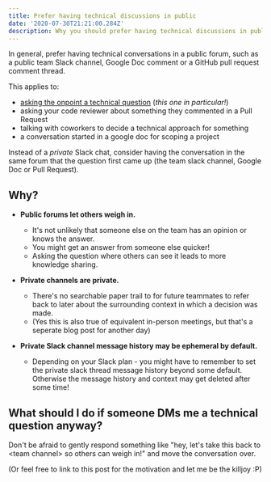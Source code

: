 ```yaml
---
title: Prefer having technical discussions in public
date: '2020-07-30T21:21:00.284Z'
description: Why you should prefer having technical discussions in public rather than private messages.
---
```


In general, prefer having technical conversations in a public forum, such as a
public team Slack channel, Google Doc comment or a GitHub pull request comment
thread.

This applies to:

- [asking the onpoint a technical question](../asking-for-help-on-slack) (_this one in particular!_)
- asking your code reviewer about something they commented in a Pull Request
- talking with coworkers to decide a technical approach for something
- a conversation started in a google doc for scoping a project

Instead of a _private_ Slack chat, consider having the conversation in the
same forum that the question first came up (the team slack channel, Google Doc
or Pull Request).

## Why?

- **Public forums let others weigh in.**

  - It's not unlikely that someone else on the team has an opinion or knows the
    answer.
  - You might get an answer from someone else quicker!
  - Asking the question where others can see it leads to more knowledge sharing.

- **Private channels are private.**

  - There's no searchable paper trail to for future teammates to refer back to
    later about the surrounding context in which a decision was made.
  - (Yes this is also true of equivalent in-person meetings, but that's a
    seperate blog post for another day)

- **Private Slack channel message history may be ephemeral by default.**

  - Depending on your Slack plan - you might have to remember to set the private
    slack thread message history beyond some default. Otherwise the message
    history and context may get deleted after some time!

## What should I do if someone DMs me a technical question anyway?

Don't be afraid to gently respond something like "hey, let's take this back to
\<team channel> so others can weigh in!" and move the conversation over.

(Or feel free to link to this post for the motivation and let me be the killjoy
:P)
